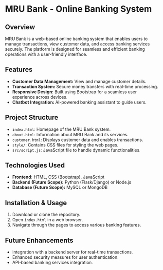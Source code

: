 # MRU Bank - Online Banking System

## Overview
MRU Bank is a web-based online banking system that enables users to manage transactions, view customer data, and access banking services securely. The platform is designed for seamless and efficient banking operations with a user-friendly interface.

## Features
- **Customer Data Management:** View and manage customer details.
- **Transaction System:** Secure money transfers with real-time processing.
- **Responsive Design:** Built using Bootstrap for a seamless user experience across devices.
- **Chatbot Integration:** AI-powered banking assistant to guide users.

## Project Structure
- `index.html`: Homepage of the MRU Bank system.
- `about.html`: Information about MRU Bank and its services.
- `customer.html`: Displays customer data and enables transactions.
- `style/`: Contains CSS files for styling the web pages.
- `src/script.js`: JavaScript file to handle dynamic functionalities.

## Technologies Used
- **Frontend:** HTML, CSS (Bootstrap), JavaScript
- **Backend (Future Scope):** Python (Flask/Django) or Node.js
- **Database (Future Scope):** MySQL or MongoDB

## Installation & Usage
1. Download or clone the repository.
2. Open `index.html` in a web browser.
3. Navigate through the pages to access various banking features.

## Future Enhancements
- Integration with a backend server for real-time transactions.
- Enhanced security measures for user authentication.
- API-based banking services integration.

